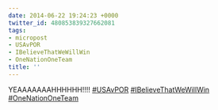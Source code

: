 ```yaml
---
date: 2014-06-22 19:24:23 +0000
twitter_id: 480853839327662081
tags:
- micropost
- USAvPOR
- IBelieveThatWeWillWin
- OneNationOneTeam
title: ''
---
```


YEAAAAAAAHHHHHH!!!! [#USAvPOR](https://twitter.com/hashtag/USAvPOR) [#IBelieveThatWeWillWin](https://twitter.com/hashtag/IBelieveThatWeWillWin)  [#OneNationOneTeam](https://twitter.com/hashtag/OneNationOneTeam)
